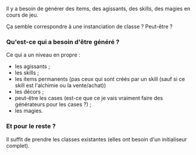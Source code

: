 Il y a besoin de générer des items, des agissants, des skills, des magies en cours de jeu.

Ça semble correspondre à une instanciation de classe ? Peut-être ?

### Qu'est-ce qui a besoin d'être généré ?

Ce qui a un niveau en propre :
 - les agissants ;
 - les skills ;
 - les items permanents (pas ceux qui sont créés par un skill (sauf si ce skill est l'alchimie ou la vente/achat))
 - les décors ;
 - peut-être les cases (est-ce que ce je vais vraiment faire des générateurs pour les cases ?) ;
 - les magies.

### Et pour le reste ?

Il suffit de prendre les classes existantes (elles ont besoin d'un initialiseur complet).